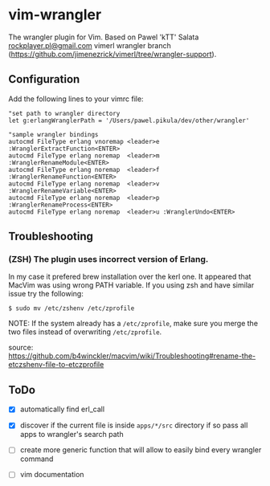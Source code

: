 # vim-wrangler

The wrangler plugin for Vim.
Based on  Pawel 'kTT' Salata <rockplayer.pl@gmail.com> vimerl wrangler branch 
(https://github.com/jimenezrick/vimerl/tree/wrangler-support).

## Configuration

Add the following lines to your vimrc file:

    "set path to wrangler directory
    let g:erlangWranglerPath = '/Users/pawel.pikula/dev/other/wrangler'

    "sample wrangler bindings
    autocmd FileType erlang vnoremap <leader>e :WranglerExtractFunction<ENTER>
    autocmd FileType erlang noremap  <leader>m :WranglerRenameModule<ENTER>
    autocmd FileType erlang noremap  <leader>f :WranglerRenameFunction<ENTER>
    autocmd FileType erlang noremap  <leader>v :WranglerRenameVariable<ENTER>
    autocmd FileType erlang noremap  <leader>p :WranglerRenameProcess<ENTER>
    autocmd FileType erlang noremap  <leader>u :WranglerUndo<ENTER>

## Troubleshooting

### (ZSH) The plugin uses incorrect version of Erlang.
In my case it prefered brew installation over the kerl one. It appeared that
MacVim was using wrong PATH variable. If you using zsh and have similar issue try
the following:

    $ sudo mv /etc/zshenv /etc/zprofile

NOTE: If the system already has a `/etc/zprofile`,
make sure you merge the two files instead of overwriting `/etc/zprofile`.

source:
https://github.com/b4winckler/macvim/wiki/Troubleshooting#rename-the-etczshenv-file-to-etczprofile

## ToDo

- [x] automatically find erl_call
- [x] discover if the current file is inside `apps/*/src` directory if so pass all apps to wrangler's search path
- [ ] create more generic function that will allow to easily bind every wrangler command
- [ ] vim documentation

